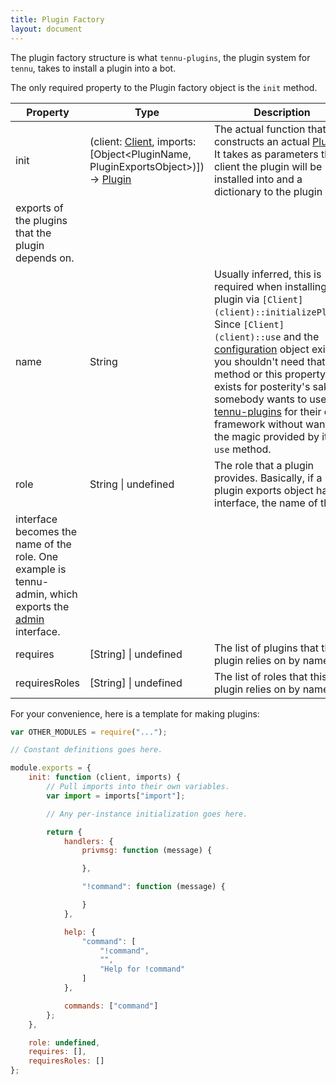 ```yaml
---
title: Plugin Factory
layout: document
---
```


The plugin factory structure is what `tennu-plugins`, the plugin system for `tennu`, takes to install a plugin into a bot.

The only required property to the Plugin factory object is the `init` method.

| Property | Type | Description |
| -------- | ---- | ----------- |
| init | (client: [Client](client), imports: \[Object<PluginName, PluginExportsObject>)]) -> [Plugin](plugin) | The actual function that constructs an actual [Plugin](plugin). It takes as parameters the client the plugin will be installed into and a dictionary to the plugin
exports of the plugins that the plugin depends on. |
| name | String | Usually inferred, this is required when installing a plugin via `[Client](client)::initializePlugin`. Since `[Client](client)::use` and the [configuration](configuration) object exist, you shouldn't need that method or this property. It exists for posterity's sake if somebody wants to use <a href="https://github.com/tennu/tennu-plugins">tennu-plugins</a> for their own framework without wanting the magic provided by its `use` method. |
| role | String \| undefined | The role that a plugin provides. Basically, if a plugin exports object has an interface, the name of that
interface becomes the name of the role. One example is tennu-admin, which exports the [admin](admin) interface. |
| requires | \[String] \| undefined | The list of plugins that this plugin relies on by name. |
| requiresRoles | \[String] \| undefined | The list of roles that this plugin relies on by name. |

For your convenience, here is a template for making plugins:

```javascript
var OTHER_MODULES = require("...");

// Constant definitions goes here.

module.exports = {
    init: function (client, imports) {
        // Pull imports into their own variables.
        var import = imports["import"];

        // Any per-instance initialization goes here.

        return {
            handlers: {
                privmsg: function (message) {

                },

                "!command": function (message) {

                }
            },

            help: {
                "command": [
                    "!command",
                    "",
                    "Help for !command"
                ]
            },

            commands: ["command"]
        };
    },

    role: undefined,
    requires: [],
    requiresRoles: []
};
```